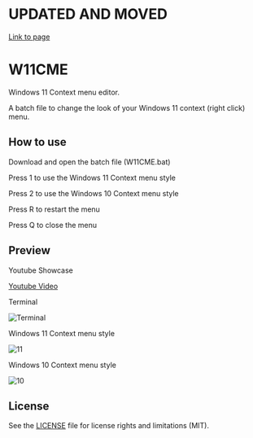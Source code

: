 # UPDATED AND MOVED
[Link to page](https://zelez.net/software/windows-utility)

# W11CME
Windows 11 Context menu editor.

A batch file to change the look of your Windows 11 context (right click) menu.

## How to use

Download and open the batch file (W11CME.bat)

Press 1 to use the Windows 11 Context menu style

Press 2 to use the Windows 10 Context menu style

Press R to restart the menu

Press Q to close the menu

## Preview

Youtube Showcase

[Youtube Video](https://youtu.be/PxLUQ7-6Bqk)

Terminal

![Terminal](https://github.com/mommyune/W11CME/assets/99808967/ef8b94c4-7775-4f16-bb06-c0261f9614a7)

Windows 11 Context menu style

![11](https://github.com/mommyune/W11CME/assets/99808967/24fd4e6f-48cf-4593-8ff9-f0d3557263df)

Windows 10 Context menu style

![10](https://github.com/mommyune/W11CME/assets/99808967/1d068dbb-c2b2-4598-b2bb-14c8fbe1bbc4)

## License

See the [LICENSE](LICENSE) file for license rights and limitations (MIT).
